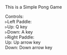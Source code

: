 This is a Simple Pong Game <br>

Controls:<br>
  ▹Left Paddle:
      <br>▹Up: Q key
      <br>▹Down: A key<br>
  ▹Right Paddle:<br>
    Up: Up arrow key<br>
    Down: Down arrow key<br>
